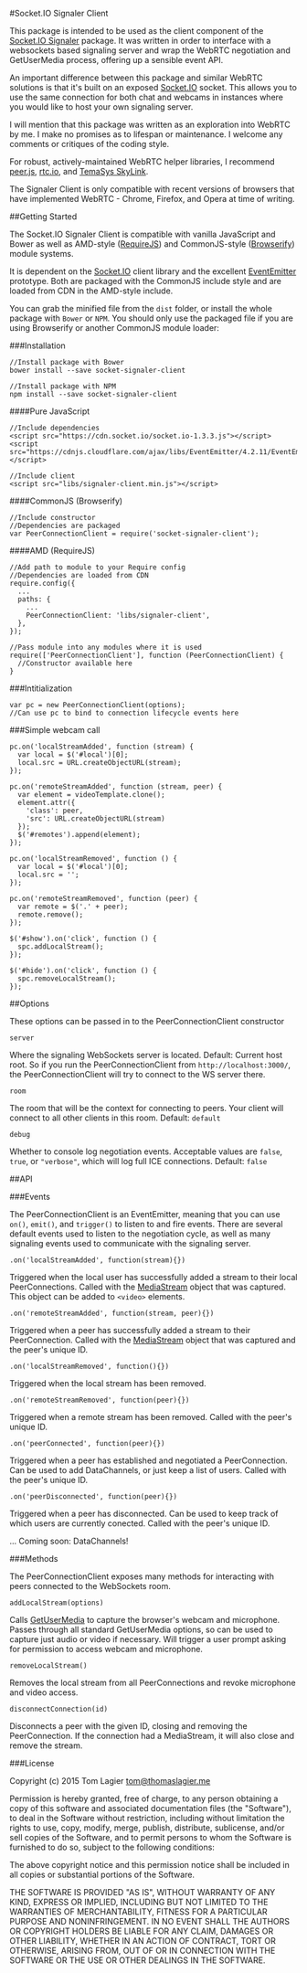#Socket.IO Signaler Client

This package is intended to be used as the client component of the [Socket.IO Signaler](https://github.com/mcmouse/socketio-signaler) package. It was written in order to interface with a websockets based signaling server and wrap the WebRTC negotiation and GetUserMedia process, offering up a sensible event API.

An important difference between this package and similar WebRTC solutions is that it's built on an exposed [Socket.IO](http://socket.io) socket. This allows you to use the same connection for both chat and webcams in instances where you would like to host your own signaling server.

I will mention that this package was written as an exploration into WebRTC by me. I make no promises as to lifespan or maintenance. I welcome any comments or critiques of the coding style. 

For robust, actively-maintained WebRTC helper libraries, I recommend [peer.js](http://peerjs.com/), [rtc.io](https://rtc.io/), and [TemaSys SkyLink](https://temasys.github.io/).

The Signaler Client is only compatible with recent versions of browsers that have implemented WebRTC - Chrome, Firefox, and Opera at time of writing.

##Getting Started

The Socket.IO Signaler Client is compatible with vanilla JavaScript and Bower as well as AMD-style ([RequireJS](http://requirejs.org/)) and CommonJS-style ([Browserify](http://browserify.org/)) module systems.

It is dependent on the [Socket.IO](http://socket.io/) client library and the excellent [EventEmitter](https://github.com/Wolfy87/EventEmitter) prototype. Both are packaged with the CommonJS include style and are loaded from CDN in the AMD-style include.

You can grab the minified file from the `dist` folder, or install the whole package with `Bower` or `NPM`. You should only use the packaged file if you are using Browserify or another CommonJS module loader:

###Installation

````
//Install package with Bower
bower install --save socket-signaler-client

//Install package with NPM
npm install --save socket-signaler-client
````

####Pure JavaScript

````
//Include dependencies
<script src="https://cdn.socket.io/socket.io-1.3.3.js"></script>
<script src="https://cdnjs.cloudflare.com/ajax/libs/EventEmitter/4.2.11/EventEmitter.min.js"></script>

//Include client
<script src="libs/signaler-client.min.js"></script>
````

####CommonJS (Browserify)

````
//Include constructor
//Dependencies are packaged
var PeerConnectionClient = require('socket-signaler-client');
````

####AMD (RequireJS)

````
//Add path to module to your Require config
//Dependencies are loaded from CDN
require.config({
  ...
  paths: {
    ...
    PeerConnectionClient: 'libs/signaler-client',
  },
});

//Pass module into any modules where it is used
require(['PeerConnectionClient'], function (PeerConnectionClient) {
  //Constructor available here
}
````

###Intitialization

````
var pc = new PeerConnectionClient(options);
//Can use pc to bind to connection lifecycle events here
````

###Simple webcam call

````
pc.on('localStreamAdded', function (stream) {
  var local = $('#local')[0];
  local.src = URL.createObjectURL(stream);
});

pc.on('remoteStreamAdded', function (stream, peer) {
  var element = videoTemplate.clone();
  element.attr({
    'class': peer,
    'src': URL.createObjectURL(stream)
  });
  $('#remotes').append(element);
});

pc.on('localStreamRemoved', function () {
  var local = $('#local')[0];
  local.src = '';
});

pc.on('remoteStreamRemoved', function (peer) {
  var remote = $('.' + peer);
  remote.remove();
});

$('#show').on('click', function () {
  spc.addLocalStream();
});

$('#hide').on('click', function () {
  spc.removeLocalStream();
});
````

##Options

These options can be passed in to the PeerConnectionClient constructor

`server`

Where the signaling WebSockets server is located.
Default: Current host root. So if you run the PeerConnectionClient from `http://localhost:3000/`, the PeerConnectionClient will try to connect to the WS server there.

`room`

The room that will be the context for connecting to peers. Your client will connect to all other clients in this room.
Default: `default`

`debug`

Whether to console log negotiation events. Acceptable values are `false`, `true`, or `"verbose"`, which will log full ICE connections.
Default: `false`

##API

###Events

The PeerConnectionClient is an EventEmitter, meaning that you can use `on()`, `emit()`, and `trigger()` to listen to and fire events. There are several default events used to listen to the negotiation cycle, as well as many signaling events used to communicate with the signaling server.

`.on('localStreamAdded', function(stream){})`

Triggered when the local user has successfully added a stream to their local PeerConnections. Called with the [MediaStream](https://developer.mozilla.org/en-US/docs/Web/API/MediaStream) object that was captured. This object can be added to `<video>` elements.

`.on('remoteStreamAdded', function(stream, peer){})`

Triggered when a peer has successfully added a stream to their PeerConnection. Called with the [MediaStream](https://developer.mozilla.org/en-US/docs/Web/API/MediaStream) object that was captured and the peer's unique ID.

`.on('localStreamRemoved', function(){})`

Triggered when the local stream has been removed.

`.on('remoteStreamRemoved', function(peer){})`

Triggered when a remote stream has been removed. Called with the peer's unique ID.

`.on('peerConnected', function(peer){})`

Triggered when a peer has established and negotiated a PeerConnection. Can be used to add DataChannels, or just keep a list of users. Called with the peer's unique ID.

`.on('peerDisconnected', function(peer){})`

Triggered when a peer has disconnected. Can be used to keep track of which users are currently conected. Called with the peer's unique ID.

... Coming soon: DataChannels!

###Methods

The PeerConnectionClient exposes many methods for interacting with peers connected to the WebSockets room.

`addLocalStream(options)`

Calls [GetUserMedia](https://developer.mozilla.org/en-US/docs/NavigatorUserMedia.getUserMedia) to capture the browser's webcam and microphone. Passes through all standard GetUserMedia options, so can be used to capture just audio or video if necessary. Will trigger a user prompt asking for permission to access webcam and microphone.

`removeLocalStream()`

Removes the local stream from all PeerConnections and revoke microphone and video access.

`disconnectConnection(id)`

Disconnects a peer with the given ID, closing and removing the PeerConnection. If the connection had a MediaStream, it will also close and remove the stream.

###License

Copyright (c) 2015 Tom Lagier <tom@thomaslagier.me>

Permission is hereby granted, free of charge, to any person obtaining a copy
of this software and associated documentation files (the "Software"), to deal
in the Software without restriction, including without limitation the rights
to use, copy, modify, merge, publish, distribute, sublicense, and/or sell
copies of the Software, and to permit persons to whom the Software is
furnished to do so, subject to the following conditions:

The above copyright notice and this permission notice shall be included in
all copies or substantial portions of the Software.

THE SOFTWARE IS PROVIDED "AS IS", WITHOUT WARRANTY OF ANY KIND, EXPRESS OR
IMPLIED, INCLUDING BUT NOT LIMITED TO THE WARRANTIES OF MERCHANTABILITY,
FITNESS FOR A PARTICULAR PURPOSE AND NONINFRINGEMENT. IN NO EVENT SHALL THE
AUTHORS OR COPYRIGHT HOLDERS BE LIABLE FOR ANY CLAIM, DAMAGES OR OTHER
LIABILITY, WHETHER IN AN ACTION OF CONTRACT, TORT OR OTHERWISE, ARISING FROM,
OUT OF OR IN CONNECTION WITH THE SOFTWARE OR THE USE OR OTHER DEALINGS IN
THE SOFTWARE.
